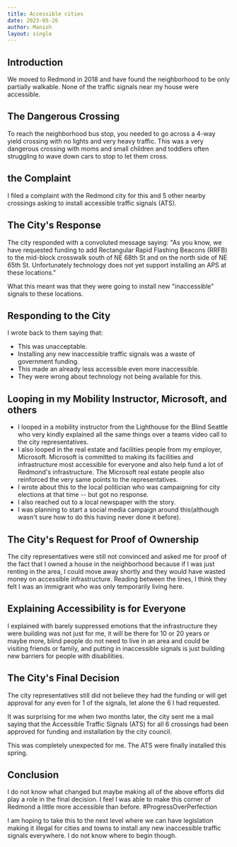 ```yaml
---
title: Accessible cities
date: 2023-05-26
author: Manish
layout: single
---
```

## Introduction 
We moved to Redmond in 2018 and have found the neighborhood to be only partially walkable. None of the traffic signals near my house were accessible. 
## The Dangerous Crossing 
To reach the neighborhood bus stop, you needed to go across a 4-way yield crossing with no lights and very heavy traffic. This was a very dangerous crossing with moms and small children and toddlers often struggling to wave down cars to stop to let them cross. 
## the Complaint 
I filed a complaint with the Redmond city for this and 5 other nearby crossings asking to install accessible traffic signals (ATS). 
## The City's Response 
The city responded with a convoluted message saying: "As you know, we have requested funding to add Rectangular Rapid Flashing Beacons (RRFB) to the mid-block crosswalk south of NE 68th St and on the north side of NE 65th St. Unfortunately technology does not yet support installing an APS at these locations."  

What this meant was that they were going to install new "inaccessible" signals to these locations. 
## Responding to the City 
I wrote back to them saying that:
* This was unacceptable.
* Installing any new inaccessible traffic signals was a waste of government funding.
* This made an already less accessible even more inaccessible.
* They were wrong about technology not being available for this. 
## Looping in my Mobility Instructor, Microsoft, and others  
* I looped in a mobility instructor from the Lighthouse for the Blind Seattle who very kindly explained all the same things over a teams video call to the city representatives.
* I also looped in the real estate and facilities people from my employer, Microsoft. Microsoft is committed to making its facilities and infrastructure most accessible for everyone and also help fund a lot of Redmond's infrastructure. The Microsoft real estate people also reinforced the very same points to the representatives.
* I wrote about this to the local politician who was campaigning for city elections at that time -- but got no response.
* I also reached out to a local newspaper with the story.
* I was planning to start a social media campaign around this(although wasn't sure how to do this having never done it before). 
## The City's Request for Proof of Ownership 
The city representatives were still not convinced and asked me for proof of the fact that I owned a house in the neighborhood because if I was just renting in the area, I could move away shortly and they would have wasted money on accessible infrastructure. Reading between the lines, I think they felt I was an immigrant who was only temporarily living here. 
## Explaining Accessibility is for Everyone 
I explained with barely suppressed emotions that the infrastructure they were building was not just for me, it will be there for 10 or 20 years or maybe more, blind people do not need to live in an area and could be visiting friends or family, and putting in inaccessible signals is just building new barriers for people with disabilities. 
## The City's Final Decision 
The city representatives still did not believe they had the funding or will get approval for any even for 1 of the signals, let alone the 6 I had requested.  

It was surprising for me when two months later, the city sent me a mail saying that the Accessible Traffic Signals (ATS) for all 6 crossings had been approved for funding and installation by the city council.  

This was completely unexpected for me. The ATS were finally installed this spring. 
## Conclusion 
I do not know what changed but maybe making all of the above efforts did play a role in the final decision. I feel I was able to make this corner of Redmond a little more accessible than before. #ProgressOverPerfection 

I am hoping to take this to the next level where we can have legislation making it illegal for cities and towns to install any new inaccessible traffic signals everywhere. I do not know where to begin though.
